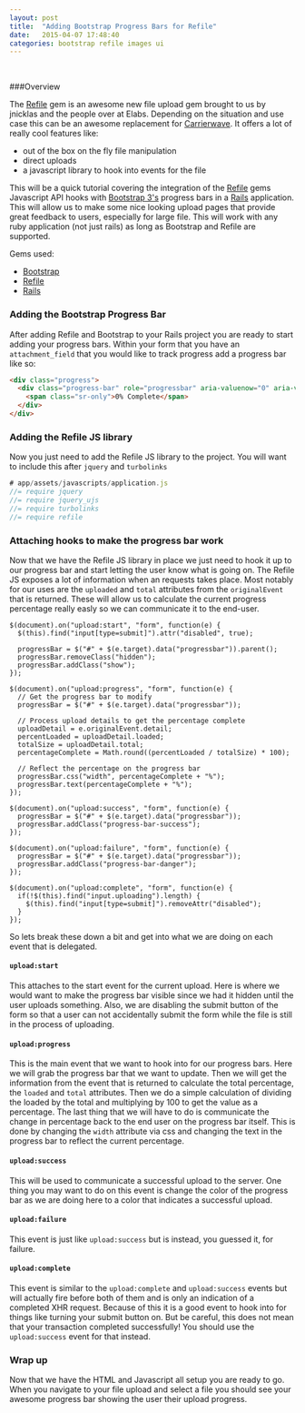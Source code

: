 ```yaml
---
layout: post
title:  "Adding Bootstrap Progress Bars for Refile"
date:   2015-04-07 17:48:40
categories: bootstrap refile images ui
---
```

<br/>

###Overview

The [Refile][refile-repo] gem is an awesome new file upload gem brought to us
by jnicklas and the people over at Elabs. Depending on the situation and use
case this can be an awesome replacement for [Carrierwave][carrierwave-repo]. It
offers a lot of really  cool features like:

* out of the box on the fly file manipulation
* direct uploads
* a javascript library to hook into events for the file

This will be a quick tutorial covering the integration of the
[Refile][refile-repo] gems Javascript API hooks with [Bootstrap
3's][bootstrap-repo] progress bars in a [Rails][rails-repo] application. This
will allow us to make some nice looking upload pages that provide great
feedback to users, especially for large file. This will work with any ruby
application (not just rails) as long as Bootstrap and Refile are supported.

Gems used:

* [Bootstrap][bootstrap-repo]
* [Refile][refile-repo]
* [Rails][rails-repo]

### Adding the Bootstrap Progress Bar

After adding Refile and Bootstrap to your Rails project you are ready to start
adding your progress bars. Within your form that you have an `attachment_field`
that you would like to track progress add a progress bar like so:

```html
<div class="progress">
  <div class="progress-bar" role="progressbar" aria-valuenow="0" aria-valuemin="0" aria-valuemax="100" style="width: 0%;">
    <span class="sr-only">0% Complete</span>
  </div>
</div>
```

### Adding the Refile JS library

Now you just need to add the Refile JS library to the project. You will want to
include this after `jquery` and `turbolinks`

```js
# app/assets/javascripts/application.js
//= require jquery
//= require jquery_ujs
//= require turbolinks
//= require refile
```

### Attaching hooks to make the progress bar work

Now that we have the Refile JS library in place we just need to hook it up to
our progress bar and start letting the user know what is going on. The Refile
JS exposes a lot of information when an requests takes place. Most notably for
our uses are the `uploaded` and `total` attributes from the `originalEvent`
that is returned. These will allow us to calculate the current progress
percentage really easly so we can communicate it to the end-user.

```JS
$(document).on("upload:start", "form", function(e) {
  $(this).find("input[type=submit]").attr("disabled", true);

  progressBar = $("#" + $(e.target).data("progressbar")).parent();
  progressBar.removeClass("hidden");
  progressBar.addClass("show");
});

$(document).on("upload:progress", "form", function(e) {
  // Get the progress bar to modify
  progressBar = $("#" + $(e.target).data("progressbar"));

  // Process upload details to get the percentage complete
  uploadDetail = e.originalEvent.detail;
  percentLoaded = uploadDetail.loaded;
  totalSize = uploadDetail.total;
  percentageComplete = Math.round((percentLoaded / totalSize) * 100);

  // Reflect the percentage on the progress bar
  progressBar.css("width", percentageComplete + "%");
  progressBar.text(percentageComplete + "%");
});

$(document).on("upload:success", "form", function(e) {
  progressBar = $("#" + $(e.target).data("progressbar"));
  progressBar.addClass("progress-bar-success");
});

$(document).on("upload:failure", "form", function(e) {
  progressBar = $("#" + $(e.target).data("progressbar"));
  progressBar.addClass("progress-bar-danger");
});

$(document).on("upload:complete", "form", function(e) {
  if(!$(this).find("input.uploading").length) {
    $(this).find("input[type=submit]").removeAttr("disabled");
  }
});
```

So lets break these down a bit and get into what we are doing on each event
that is delegated.

#### `upload:start`

This attaches to the start event for the current upload. Here is where we would
want to make the progress bar visible since we had it hidden until the user
uploads something. Also, we are disabling the submit button of the form so that
a user can not accidentally submit the form while the file is still in the
process of uploading.

#### `upload:progress`

This is the main event that we want to hook into for our progress bars. Here we
will grab the progress bar that we want to update. Then we will get the
information from the event that is returned to calculate the total percentage,
the `loaded` and `total` attributes. Then we do a simple calculation of
dividing the loaded by the total and multiplying by 100 to get the value as a
percentage. The last thing that we will have to do is communicate the change in
percentage back to the end user on the progress bar itself. This is done by
changing the `width` attribute via css and changing the text in the progress
bar to reflect the current percentage.

#### `upload:success`

This will be used to communicate a successful upload to the server. One thing
you may want to do on this event is change the color of the progress bar as we
are doing here to a color that indicates a successful upload.

#### `upload:failure`

This event is just like `upload:success` but is instead, you guessed it, for
failure. 

#### `upload:complete`

This event is similar to the `upload:complete` and `upload:success` events but
will actually fire before both of them and is only an indication of a completed
XHR request. Because of this it is a good event to hook into for things like
turning your submit button on. But be careful, this does not mean
that your transaction completed successfully! You should use the
`upload:success` event for that instead.

### Wrap up

Now that we have the HTML and Javascript all setup you are ready to go. When you 
navigate to your file upload and select a file you should see your awesome progress
bar showing the user their upload progress.

[bootstrap-repo]: https://github.com/twbs/bootstrap
[refile-repo]: https://github.com/refile/refile
[rails-repo]: https://github.com/rails/rails
[carrierwave-repo]: https://github.com/carrierwaveuploader/carrierwave
